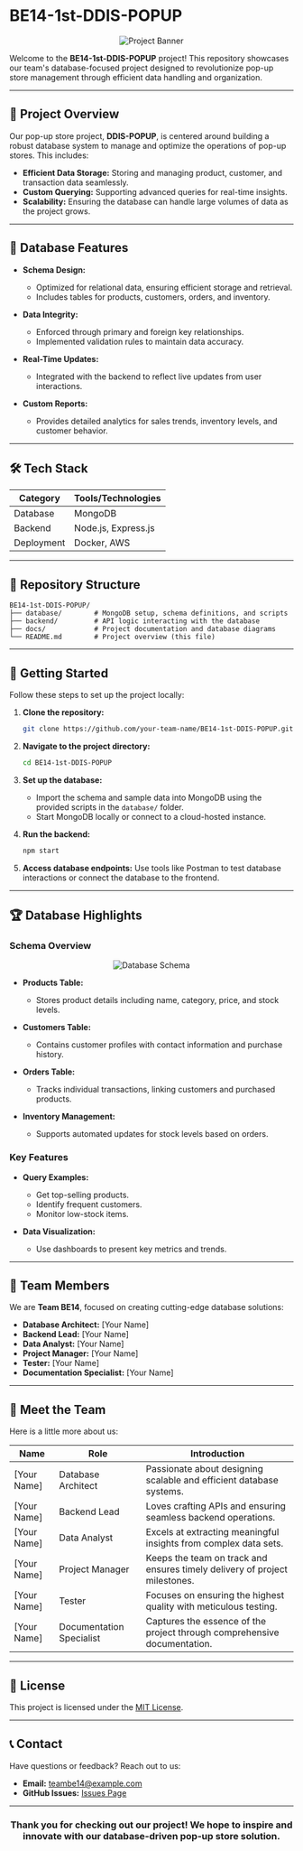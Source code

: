 # BE14-1st-DDIS-POPUP

<div align="center">
  <img src="https://via.placeholder.com/800x200.png?text=BE14-1st-DDIS-POPUP" alt="Project Banner" />
</div>

Welcome to the **BE14-1st-DDIS-POPUP** project! This repository showcases our team's database-focused project designed to revolutionize pop-up store management through efficient data handling and organization.

---

## 🎯 Project Overview

Our pop-up store project, **DDIS-POPUP**, is centered around building a robust database system to manage and optimize the operations of pop-up stores. This includes:

- **Efficient Data Storage:** Storing and managing product, customer, and transaction data seamlessly.
- **Custom Querying:** Supporting advanced queries for real-time insights.
- **Scalability:** Ensuring the database can handle large volumes of data as the project grows.

---

## 🚀 Database Features

- **Schema Design:**
  - Optimized for relational data, ensuring efficient storage and retrieval.
  - Includes tables for products, customers, orders, and inventory.

- **Data Integrity:**
  - Enforced through primary and foreign key relationships.
  - Implemented validation rules to maintain data accuracy.

- **Real-Time Updates:**
  - Integrated with the backend to reflect live updates from user interactions.

- **Custom Reports:**
  - Provides detailed analytics for sales trends, inventory levels, and customer behavior.

---

## 🛠️ Tech Stack

| Category   | Tools/Technologies |
|------------|--------------------|
| Database   | MongoDB            |
| Backend    | Node.js, Express.js|
| Deployment | Docker, AWS        |

---

## 📂 Repository Structure

```plaintext
BE14-1st-DDIS-POPUP/
├── database/        # MongoDB setup, schema definitions, and scripts
├── backend/         # API logic interacting with the database
├── docs/            # Project documentation and database diagrams
└── README.md        # Project overview (this file)
```

---

## 🌟 Getting Started

Follow these steps to set up the project locally:

1. **Clone the repository:**
   ```bash
   git clone https://github.com/your-team-name/BE14-1st-DDIS-POPUP.git
   ```

2. **Navigate to the project directory:**
   ```bash
   cd BE14-1st-DDIS-POPUP
   ```

3. **Set up the database:**
   - Import the schema and sample data into MongoDB using the provided scripts in the `database/` folder.
   - Start MongoDB locally or connect to a cloud-hosted instance.

4. **Run the backend:**
   ```bash
   npm start
   ```

5. **Access database endpoints:**
   Use tools like Postman to test database interactions or connect the database to the frontend.

---

## 🏆 Database Highlights

### Schema Overview

<div align="center">
  <img src="https://via.placeholder.com/600x400.png?text=Database+Schema+Diagram" alt="Database Schema" />
</div>

- **Products Table:**
  - Stores product details including name, category, price, and stock levels.

- **Customers Table:**
  - Contains customer profiles with contact information and purchase history.

- **Orders Table:**
  - Tracks individual transactions, linking customers and purchased products.

- **Inventory Management:**
  - Supports automated updates for stock levels based on orders.

### Key Features

- **Query Examples:**
  - Get top-selling products.
  - Identify frequent customers.
  - Monitor low-stock items.

- **Data Visualization:**
  - Use dashboards to present key metrics and trends.

---

## 🤝 Team Members

We are **Team BE14**, focused on creating cutting-edge database solutions:

- **Database Architect:** [Your Name]  
- **Backend Lead:** [Your Name]  
- **Data Analyst:** [Your Name]  
- **Project Manager:** [Your Name]  
- **Tester:** [Your Name]  
- **Documentation Specialist:** [Your Name]  

---

## 👥 Meet the Team

Here is a little more about us:

| Name              | Role                  | Introduction                                                                 |
|-------------------|-----------------------|-----------------------------------------------------------------------------|
| [Your Name]       | Database Architect    | Passionate about designing scalable and efficient database systems.        |
| [Your Name]       | Backend Lead          | Loves crafting APIs and ensuring seamless backend operations.              |
| [Your Name]       | Data Analyst          | Excels at extracting meaningful insights from complex data sets.           |
| [Your Name]       | Project Manager       | Keeps the team on track and ensures timely delivery of project milestones. |
| [Your Name]       | Tester                | Focuses on ensuring the highest quality with meticulous testing.           |
| [Your Name]       | Documentation Specialist | Captures the essence of the project through comprehensive documentation.   |

---

## 📜 License

This project is licensed under the [MIT License](LICENSE).

---

## 📞 Contact

Have questions or feedback? Reach out to us:

- **Email:** teambe14@example.com
- **GitHub Issues:** [Issues Page](https://github.com/your-team-name/BE14-1st-DDIS-POPUP/issues)

---

<div align="center">
  <h3>Thank you for checking out our project! We hope to inspire and innovate with our database-driven pop-up store solution.</h3>
</div>
